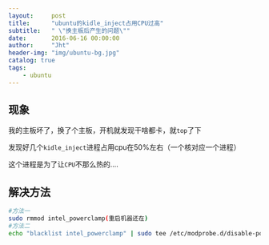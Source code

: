```yaml
---
layout:     post
title:      "ubuntu的kidle_inject占用CPU过高"
subtitle:   " \"换主板后产生的问题\""
date:       2016-06-16 00:00:00
author:     "Jht"
header-img: "img/ubuntu-bg.jpg"
catalog: true
tags:
    - ubuntu
---
```


##  现象

我的主板坏了，换了个主板，开机就发现干啥都卡，就`top`了下

发现好几个`kidle_inject`进程占用cpu在50%左右（一个核对应一个进程）

这个进程是为了让`CPU`不那么热的....


## 解决方法

```bash
#方法一
sudo rmmod intel_powerclamp(重启机器还在)
#方法二
echo "blacklist intel_powerclamp" | sudo tee /etc/modprobe.d/disable-powerclamp.conf
```
